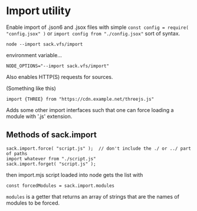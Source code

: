 
# Import utility

Enable import of .json6 and .jsox files with simple `const config = require( "config.jsox" )` or `import config from "./config.jsox"` sort of syntax.

```
node --import sack.vfs/import
```

environment variable...

```
NODE_OPTIONS="--import sack.vfs/import"
```

Also enables HTTP(S) requests for sources.

(Something like this)

```
import {THREE} from "https://cdn.example.net/threejs.js"
```

Adds some other import interfaces such that one can force loading a module with '.js' extension.


## Methods of sack.import

```
sack.import.force( "script.js" );  // don't include the ./ or ../ part of paths
import whatever from "./script.js"
sack.import.forget( "script.js" );
```

then import.mjs script loaded into node gets the list with

```
const forcedModules = sack.import.modules
```

`modules` is a getter that returns an array of strings that are the names of modules to be forced.